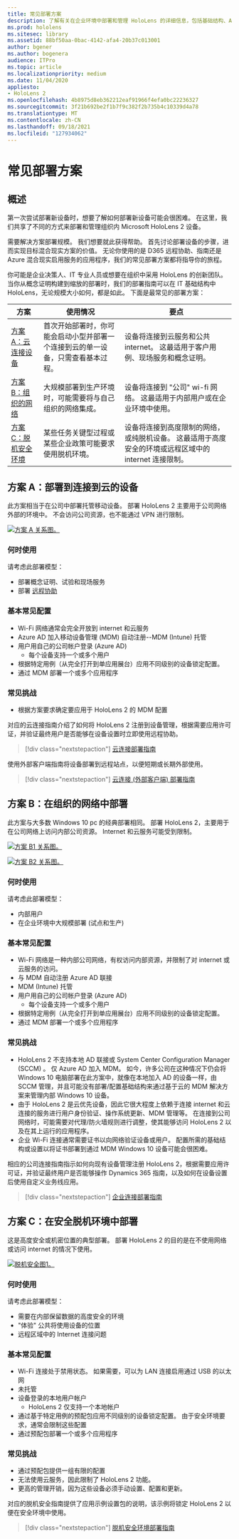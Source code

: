 ```yaml
---
title: 常见部署方案
description: 了解有关在企业环境中部署和管理 HoloLens 的详细信息，包括基础结构、Azure Active Directory 和移动设备管理。
ms.prod: hololens
ms.sitesec: library
ms.assetid: 88bf50aa-0bac-4142-afa4-20b37c013001
author: bgener
ms.author: bogenera
audience: ITPro
ms.topic: article
ms.localizationpriority: medium
ms.date: 11/04/2020
appliesto:
- HoloLens 2
ms.openlocfilehash: 4b8975d8eb362212eaf91966f4efa0bc22236327
ms.sourcegitcommit: 3f21b692be2f1b7f9c382f2b735b4c10339d4a78
ms.translationtype: MT
ms.contentlocale: zh-CN
ms.lasthandoff: 09/18/2021
ms.locfileid: "127934062"
---
```

# <a name="common-deployment-scenarios"></a>常见部署方案

## <a name="overview"></a>概述

第一次尝试部署新设备时，想要了解如何部署新设备可能会很困难。 在这里，我们共享了不同的方式来部署和管理组织内 Microsoft HoloLens 2 设备。

需要解决方案部署规模。 我们想要就此获得帮助。 首先讨论部署设备的步骤，进而实现目标混合现实方案的价值。 无论你使用的是 D365 远程协助、指南还是 Azure 混合现实启用服务的应用程序，我们的常见部署方案都将指导你的旅程。

你可能是企业决策人、IT 专业人员或想要在组织中采用 HoloLens 的创新团队。 当你从概念证明构建到缩放的部署时，我们的部署指南可以在 IT 基础结构中 HoloLens，无论规模大小如何，都是如此。 下面是最常见的部署方案：

| 方案 |使用情况 | 要点 |
|---------|---------|---------|
| [方案 A：云连接设备](hololens2-cloud-connected-overview.md) | 首次开始部署时，你可能会启动小型并部署一个连接到云的单一设备，只需查看基本过程。 | 设备将连接到云服务和公共 internet。 这最适用于客户用例、现场服务和概念证明。|
| [方案 B：组织的网络](hololens2-corp-connected-overview.md) | 大规模部署到生产环境时，可能需要将与自己组织的网络集成。 | 设备将连接到 "公司" wi-fi 网络。 这最适用于内部用户或在企业环境中使用。|
| [方案 C：脱机安全环境](hololens-common-scenarios-offline-secure.md) | 某些任务关键型过程或某些企业政策可能要求使用脱机环境。 | 设备将连接到高度限制的网络，或纯脱机设备。 这最适用于高度安全的环境或远程区域中的 internet 连接限制。 |

## <a name="scenario-a-deploy-to-cloud-connected-devices"></a>方案 A：部署到连接到云的设备

此方案相当于在公司中部署托管移动设备。 部署 HoloLens 2 主要用于公司网络外部的环境中。 不会访问公司资源，也不能通过 VPN 进行限制。

[![方案 A 关系图。](images/deployment-guides-revised-scenario-a.png)](images/deployment-guides-revised-scenario-a.png#lightbox)

### <a name="when-to-use"></a>何时使用

请考虑此部署模型：

* 部署概念证明、试验和现场服务
* 部署 [远程协助](hololens2-options-remote-assist.md)

### <a name="basic-common-configurations"></a>基本常见配置

* Wi-Fi 网络通常会完全开放到 internet 和云服务
* Azure AD 加入移动设备管理 (MDM) 自动注册--MDM (Intune) 托管
* 用户用自己的公司帐户登录 (Azure AD) 
  * 每个设备支持一个或多个用户
* 根据特定用例（从完全打开到单应用展台）应用不同级别的设备锁定配置。
* 通过 MDM 部署一个或多个应用程序

### <a name="common-challenges"></a>常见挑战

* 根据方案要求确定要应用于 HoloLens 2 的 MDM 配置

对应的云连接指南介绍了如何将 HoloLens 2 注册到设备管理，根据需要应用许可证，并验证最终用户是否能够在设备设置时立即使用远程协助。

> [!div class="nextstepaction"]
> [云连接部署指南](hololens2-cloud-connected-overview.md)

使用外部客户端指南将设备部署到远程站点，以便短期或长期外部使用。

> [!div class="nextstepaction"]
> [云连接 (外部客户端) 部署指南](hololens2-deployment-guide.md)

## <a name="scenario-b-deploy-inside-your-organizations-network"></a>方案 B：在组织的网络中部署

此方案与大多数 Windows 10 pc 的经典部署相同。 部署 HoloLens 2，主要用于在公司网络上访问内部公司资源。 Internet 和云服务可能受到限制。 

[![方案 B1 关系图。](images/deployment-guides-revised-scenario-b-01-1.png)](images/deployment-guides-revised-scenario-b-01-1.png#lightbox)

[![方案 B2 关系图。](images/deployment-guides-revised-scenario-b-02-1.png)](images/deployment-guides-revised-scenario-b-02-1.png#lightbox)

### <a name="when-to-use"></a>何时使用

请考虑此部署模型：

* 内部用户
* 在企业环境中大规模部署 (试点和生产) 

### <a name="basic-common-configurations"></a>基本常见配置

* Wi-Fi 网络是一种内部公司网络，有权访问内部资源，并限制了对 internet 或云服务的访问。
* 与 MDM 自动注册 Azure AD 联接
* MDM (Intune) 托管
* 用户用自己的公司帐户登录 (Azure AD) 
  * 每个设备支持一个或多个用户
* 根据特定用例（从完全打开到单应用展台）应用不同级别的设备锁定配置。
* 通过 MDM 部署一个或多个应用程序

### <a name="common-challenges"></a>常见挑战

* HoloLens 2 不支持本地 AD 联接或 System Center Configuration Manager (SCCM) 。 仅 Azure AD 加入 MDM。 如今，许多公司在这种情况下仍会将 Windows 10 电脑部署在此方案中，就像在本地加入 AD 的设备一样，由 SCCM 管理，并且可能没有部署/配置基础结构来通过基于云的 MDM 解决方案来管理内部 Windows 10 设备。
* 由于 HoloLens 2 是云优先设备，因此它很大程度上依赖于连接 internet 和云连接的服务进行用户身份验证、操作系统更新、MDM 管理等。 在连接到公司网络时，可能需要对代理/防火墙规则进行调整，使其能够访问 HoloLens 2 以及在其上运行的应用程序。
* 企业 Wi-Fi 连接通常需要证书以向网络验证设备或用户。 配置所需的基础结构或设置以将证书部署到通过 MDM Windows 10 设备可能会很困难。

相应的公司连接指南指示如何向现有设备管理注册 HoloLens 2，根据需要应用许可证，并验证最终用户是否能够操作 Dynamics 365 指南，以及如何在设备设置后使用自定义业务线应用。

> [!div class="nextstepaction"]
> [企业连接部署指南](hololens2-corp-connected-overview.md)

## <a name="scenario-c-deploy-in-secure-offline-environment"></a>方案 C：在安全脱机环境中部署

这是高度安全或机密位置的典型部署。 部署 HoloLens 2 的目的是在不使用网络或访问 internet 的情况下使用。

[![脱机安全图1。](images/deployment-guides-revised-scenario-c-01.png)](images/deployment-guides-revised-scenario-c-01.png#lightbox)

### <a name="when-to-use"></a>何时使用

请考虑此部署模型：

* 需要在内部保留数据的高度安全的环境
* "体验" 公共将使用设备的位置
* 远程区域中的 Internet 连接问题

### <a name="basic-common-configurations"></a>基本常见配置

* Wi-Fi 连接处于禁用状态。 如果需要，可以为 LAN 连接启用通过 USB 的以太网
* 未托管
* 设备登录的本地用户帐户
  * HoloLens 2 仅支持一个本地帐户
* 通过基于特定用例的预配包应用不同级别的设备锁定配置。 由于安全环境要求，通常会限制这些配置
* 通过预配包部署一个或多个应用程序

### <a name="common-challenges"></a>常见挑战

* 通过预配包提供一组有限的配置
* 无法使用云服务，因此限制了 HoloLens 2 功能。
* 更高的管理开销，因为这些设备必须手动设置、配置和更新。

对应的脱机安全指南提供了应用示例设置包的说明，该示例将锁定 HoloLens 2 以便在安全环境中使用。

> [!div class="nextstepaction"]
> [脱机安全环境部署指南](hololens-common-scenarios-offline-secure.md)
